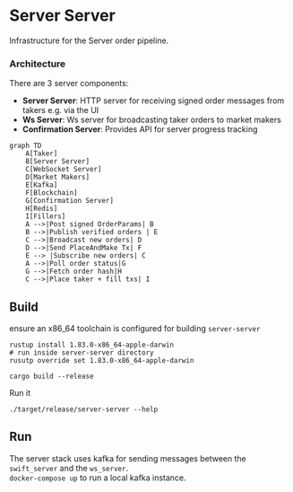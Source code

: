 # Server Server

Infrastructure for the Server order pipeline.

### Architecture

There are 3 server components:

- **Server Server**: HTTP server for receiving signed order messages from takers e.g. via the UI
- **Ws Server**: Ws server for broadcasting taker orders to market makers
- **Confirmation Server**: Provides API for server progress tracking

```mermaid
graph TD
    A[Taker]
    B[Server Server]
    C[WebSocket Server]
    D[Market Makers]
    E[Kafka]
    F[Blockchain]
    G[Confirmation Server]
    H[Redis]
    I[Fillers]
    A -->|Post signed OrderParams| B
    B -->|Publish verified orders | E
    C -->|Broadcast new orders| D
    D -->|Send PlaceAndMake Tx| F
    E --> |Subscribe new orders| C
    A -->|Poll order status|G
    G -->|Fetch order hash|H
    C -->|Place taker + fill txs| I
```

## Build

ensure an x86_64 toolchain is configured for building `server-server`

```shell
rustup install 1.83.0-x86_64-apple-darwin
# run inside server-server directory
rusutp override set 1.83.0-x86_64-apple-darwin
```

```shell
cargo build --release
```

Run it

```shell
./target/release/server-server --help
```

## Run

The server stack uses kafka for sending messages between the `swift_server` and the `ws_server`.  
`docker-compose up` to run a local kafka instance.
